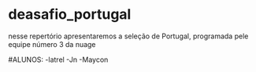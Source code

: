 # deasafio_portugal
nesse repertório apresentaremos a seleção de Portugal, programada pele equipe número 3 da nuage

#ALUNOS: 
-latrel 
-Jn 
-Maycon
